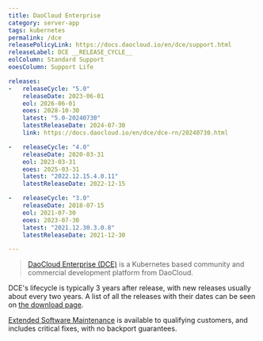 ```yaml
---
title: DaoCloud Enterprise
category: server-app
tags: kubernetes
permalink: /dce
releasePolicyLink: https://docs.daocloud.io/en/dce/support.html
releaseLabel: DCE __RELEASE_CYCLE__
eolColumn: Standard Support
eoesColumn: Support Life

releases:
-   releaseCycle: "5.0"
    releaseDate: 2023-06-01
    eol: 2026-06-01
    eoes: 2028-10-30
    latest: "5.0-20240730"
    latestReleaseDate: 2024-07-30
    link: https://docs.daocloud.io/en/dce/dce-rn/20240730.html

-   releaseCycle: "4.0"
    releaseDate: 2020-03-31
    eol: 2023-03-31
    eoes: 2025-03-31
    latest: "2022.12.15.4.0.11"
    latestReleaseDate: 2022-12-15

-   releaseCycle: "3.0"
    releaseDate: 2018-07-15
    eol: 2021-07-30
    eoes: 2023-07-30
    latest: "2021.12.30.3.0.8"
    latestReleaseDate: 2021-12-30

---
```


> [DaoCloud Enterprise (DCE)](https://docs.daocloud.io/en/) is a Kubernetes based community and commercial
> development platform from DaoCloud.

DCE's lifecycle is typically 3 years after release, with new releases usually about every two
years. A list of all the releases with their dates can be seen on
[the download page](https://docs.daocloud.io/en/download/index.html).

[Extended Software Maintenance](https://docs.daocloud.io/en/dce/support.html#extended-software-maintenance-eam)
is available to qualifying customers, and includes critical fixes, with no backport guarantees.
